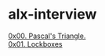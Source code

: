 # alx-interview  
[0x00. Pascal's Triangle.](https://intranet.alxswe.com/projects/1213)  
[0x01. Lockboxes](https://intranet.alxswe.com/projects/1214)  
